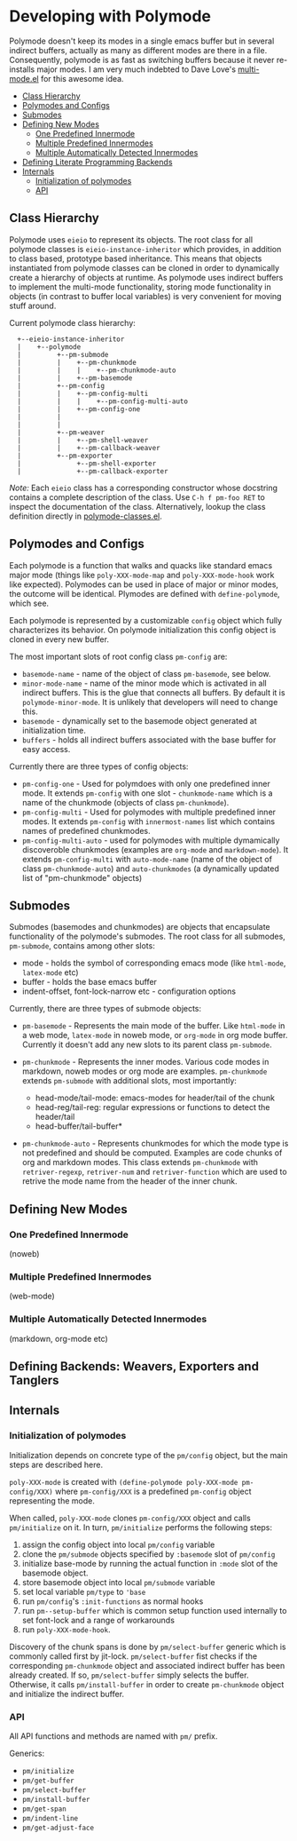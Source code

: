 # Developing with Polymode

Polymode doesn't keep its modes in a single emacs buffer but in several indirect
buffers, actually as many as different modes are there in a file. Consequently,
polymode is as fast as switching buffers because it never re-installs major
modes. I am very much indebted to Dave Love's
[multi-mode.el](http://www.loveshack.ukfsn.org/emacs/multi-mode.el) for this
awesome idea.

- [Class Hierarchy](#class-hierarchy)
- [Polymodes and Configs](#polymodes-and-configs)
- [Submodes](#submodes)
- [Defining New Modes](#defining-new-modes)
  - [One Predefined Innermode](#one-predefined-innermode)
  - [Multiple Predefined Innermodes](#multiple-predefined-innermodes)
  - [Multiple Automatically Detected Innermodes](#multiple-automatically-detected-innermodes)
- [Defining Literate Programming Backends](#defining-backends-weavers-exporters-and-tanglers)
- [Internals](#internals)
  - [Initialization of polymodes](#initialization-of-polymodes)
  - [API](#api)

## Class Hierarchy

Polymode uses `eieio` to represent its objects. The root class for all polymode
classes is `eieio-instance-inheritor` which provides, in addition to class
based, prototype based inheritance. This means that objects instantiated from
polymode classes can be cloned in order to dynamically create a hierarchy of
objects at runtime. As polymode uses indirect buffers to implement the
multi-mode functionality, storing mode functionality in objects (in contrast to
buffer local variables) is very convenient for moving stuff around.

Current polymode class hierarchy:

```
  +--eieio-instance-inheritor
  |    +--polymode
  |         +--pm-submode
  |         |    +--pm-chunkmode
  |         |    |    +--pm-chunkmode-auto
  |         |    +--pm-basemode
  |         +--pm-config
  |         |    +--pm-config-multi
  |         |    |    +--pm-config-multi-auto
  |         |    +--pm-config-one
  |         |
  |         |
  |         +--pm-weaver
  |         |    +--pm-shell-weaver
  |         |    +--pm-callback-weaver
  |         +--pm-exporter
  |              +--pm-shell-exporter
  |              +--pm-callback-exporter

```

*Note:* Each `eieio` class has a corresponding constructor whose docstring
contains a complete description of the class. Use `C-h f pm-foo RET` to inspect
the documentation of the class. Alternatively, lookup the class definition
directly in [polymode-classes.el](polymode-classes.el).

## Polymodes and Configs

Each polymode is a function that walks and quacks like standard emacs major mode
(things like `poly-XXX-mode-map` and `poly-XXX-mode-hook` work like
expected). Polymodes can be used in place of major or minor modes, the outcome
will be identical. Plymodes are defined with `define-polymode`, which see.

Each polymode is represented by a customizable `config` object which fully
characterizes its behavior. On polymode initialization this config object is
cloned in every new buffer.

The most important slots of root config class `pm-config` are:

- `basemode-name` - name of the object of class `pm-basemode`, see below.
- `minor-mode-name` - name of the minor mode which is activated in all indirect
  buffers. This is the glue that connects all buffers. By default it is
  `polymode-minor-mode`. It is unlikely that developers will need to change
  this.
- `basemode` - dynamically set to the basemode object generated at
  initialization time.
- `buffers` - holds all indirect buffers associated with the base buffer for
  easy access.

Currently there are three types of config objects:

- `pm-config-one` - Used for polymdoes with only one predefined inner mode. It
  extends `pm-config` with one slot - `chunkmode-name` which is a name of the
  chunkmode (objects of class `pm-chunkmode`). 
- `pm-config-multi` - Used for polymodes with multiple predefined inner
  modes. It extends `pm-config` with `innermost-names` list which contains names
  of predefined chunkmodes.
- `pm-config-multi-auto` - used for polymodes with multiple dymamically
  discoveroble chunkmodes (examples are `org-mode` and `markdown-mode`). It
  extends `pm-config-multi` with `auto-mode-name` (name of the object of class
  `pm-chunkmode-auto`) and `auto-chunkmodes` (a dynamically updated list of
  "pm-chunkmode" objects)


## Submodes

Submodes (basemodes and chunkmodes) are objects that encapsulate functionality
of the polymode's submodes. The root class for all submodes, `pm-submode`,
contains among other slots:

- mode - holds the symbol of corresponding emacs mode (like `html-mode`,
`latex-mode` etc)
- buffer - holds the base emacs buffer
- indent-offset, font-lock-narrow etc - configuration options


Currently, there are three types of submode objects:

- `pm-basemode` - Represents the main mode of the buffer. Like `html-mode` in a
  web mode, `latex-mode` in noweb mode, or `org-mode` in org mode
  buffer. Currently it doesn't add any new slots to its parent class
  `pm-submode`.

- `pm-chunkmode` - Represents the inner modes. Various code modes in markdown,
  noweb modes or org mode are examples. `pm-chunkmode` extends `pm-submode` with
  additional slots, most importantly:

    * head-mode/tail-mode: emacs-modes for header/tail of the chunk
    * head-reg/tail-reg: regular expressions or functions to detect the header/tail
    * head-buffer/tail-buffer*

- `pm-chunkmode-auto` - Represents chunkmodes for which the mode type is not
  predefined and should be computed. Examples are code chunks of org and
  markdown modes. This class extends `pm-chunkmode` with `retriver-regexp`,
  `retriver-num` and `retriver-function` which are used to retrive the mode name
  from the header of the inner chunk.


## Defining New Modes

### One Predefined Innermode

(noweb)

### Multiple Predefined Innermodes

(web-mode)

### Multiple Automatically Detected Innermodes

(markdown,  org-mode etc)

## Defining Backends: Weavers, Exporters and Tanglers

## Internals

### Initialization of polymodes

Initialization depends on concrete type of the `pm/config` object, but the main
steps are described here.

`poly-XXX-mode` is created with `(define-polymode poly-XXX-mode pm-config/XXX)`
where `pm-config/XXX` is a predefined `pm-config` object representing the mode.

When called, `poly-XXX-mode` clones `pm-config/XXX` object and calls
`pm/initialize` on it.  In turn, `pm/initialize` performs the following steps:

   1. assign the config object into local `pm/config` variable
   2. clone the `pm/submode` objects specified by `:basemode` slot of
   `pm/config`
   3. initialize base-mode by running the actual function in `:mode` slot of
   the basemode object. 
   4. store basemode object into local `pm/submode` variable 
   5. set local variable `pm/type` to `'base` 
   6. run `pm/config`'s `:init-functions` as normal hooks
   7. run `pm--setup-buffer` which is common setup function used internally to
      set font-lock and a range of workarounds
   8. run `poly-XXX-mode-hook`.

Discovery of the chunk spans is done by `pm/select-buffer` generic which is
commonly called first by jit-lock. `pm/select-buffer` fist checks if the
corresponding `pm-chunkmode` object and associated indirect buffer has been
already created. If so, `pm/select-buffer` simply selects the buffer. Otherwise,
it calls `pm/install-buffer` in order to create `pm-chunkmode` object and
initialize the indirect buffer.

### API

All API functions and methods are named with `pm/` prefix.

Generics:

   - `pm/initialize` 
   - `pm/get-buffer`
   - `pm/select-buffer`
   - `pm/install-buffer`
   - `pm/get-span`
   - `pm/indent-line`
   - `pm/get-adjust-face`


